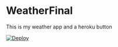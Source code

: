 # WeatherFinal
This is my weather app and a heroku button


[![Deploy](https://www.herokucdn.com/deploy/button.svg)](https://heroku.com/deploy)
